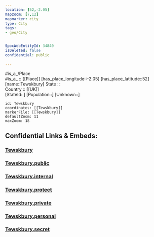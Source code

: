 ```yaml
---
location: [52,-2.05] 
mapzoom: [7,12] 
mapmarker: city 
type: City
tags:
- geo/City


SpocWebEntityId: 34840
isDeleted: false
confidential: public

---
```

#is_a_/Place  
#is_a_ :: [[Place]] 
[has_place_longitude::-2.05] 
[has_place_latitude::52] 
[name::Tewskbury] 
State ::  
Country :: [[UK]]  
[StateId::] 
[Population::] 
[Unknown::] 


```leaflet
id: Tewskbury
coordinates: [[Tewskbury]] 
markerFile: [[Tewskbury]] 
defaultZoom: 11 
maxZoom: 18
```


## Confidential Links & Embeds: 

### [Tewskbury](/_Standards/Earth/Continent/Europe/Europe~North/UK/England/Regions~England/South_West_England/Gloucestershire/cities~Gloucestershire/Tewkesbury/cities~Tewkesbury/Tewskbury.md) 

### [Tewskbury.public](/_public/Earth/Continent/Europe/Europe~North/UK/England/Regions~England/South_West_England/Gloucestershire/cities~Gloucestershire/Tewkesbury/cities~Tewkesbury/Tewskbury.public.md) 

### [Tewskbury.internal](/_internal/Earth/Continent/Europe/Europe~North/UK/England/Regions~England/South_West_England/Gloucestershire/cities~Gloucestershire/Tewkesbury/cities~Tewkesbury/Tewskbury.internal.md) 

### [Tewskbury.protect](/_protect/Earth/Continent/Europe/Europe~North/UK/England/Regions~England/South_West_England/Gloucestershire/cities~Gloucestershire/Tewkesbury/cities~Tewkesbury/Tewskbury.protect.md) 

### [Tewskbury.private](/_private/Earth/Continent/Europe/Europe~North/UK/England/Regions~England/South_West_England/Gloucestershire/cities~Gloucestershire/Tewkesbury/cities~Tewkesbury/Tewskbury.private.md) 

### [Tewskbury.personal](/_personal/Earth/Continent/Europe/Europe~North/UK/England/Regions~England/South_West_England/Gloucestershire/cities~Gloucestershire/Tewkesbury/cities~Tewkesbury/Tewskbury.personal.md) 

### [Tewskbury.secret](/_secret/Earth/Continent/Europe/Europe~North/UK/England/Regions~England/South_West_England/Gloucestershire/cities~Gloucestershire/Tewkesbury/cities~Tewkesbury/Tewskbury.secret.md)

